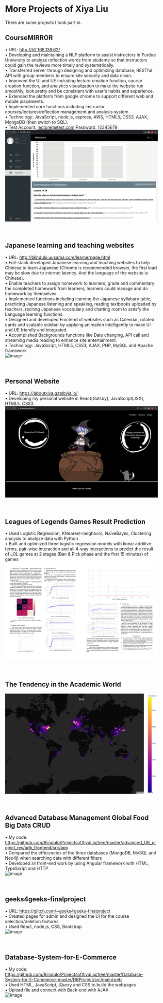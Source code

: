 # More Projects of Xiya Liu
There are some projects I took part in.
<br/>

## CourseMIRROR
• URL: http://52.168.138.62/<br/>
• Developing and maintaining a NLP platform to assist instructors in Purdue University to analyze reflection words from students so that instructors could gain the reviews more timely and systematically.</br>
• Transferred server through designing and optimizing database, RESTful API with group members to ensure site security and data clean.</br>
• Improved the UI and UE including lecture creation function, course creation function, and analytics visualization to make the website run smoothly, look pretty and be consistent with user's habits and experience.</br>
• Extended the platform from google chrome to support different web and mobile placements.</br>
• Implemented core functions including Instructor courses/lectures/reflection management and analysis system.</br>
• Technology: JavaScript, node.js, express, AWS, HTML5, CSS3, AJAX, MongoDB (then switch to SQL).</br>
• Test Account: lecturer@test.com Password: 12345678</br>
![image](https://github.com/Blindulo/MoreProjectsofXiyaLiu/blob/master/images/Screen%20Shot%202021-09-16%20at%2032155%20PM.png)
<br/><br/><br/>
## Japanese learning and teaching websites
• URL: http://blindulo.uusama.com/learnerpage.html <br/>
• Full-stack developed Japanese learning and teaching websites to help Chinese to learn Japanese (Chrome is recommended browser, the first load may be slow due to internet latency. And the language of the website is Chinese).<br/>
• Enable teachers to assign homework to learners, grade and commentary the completed homework from learners, learners could manage and do homework by themselves.<br/>
• Implemented functions including learning the Japanese syllabary table, practicing Japanese listening and speaking, reading textbooks uploaded by teachers, reciting Japanese vocabulary and chatting room to satisfy the Language learning functions.<br/>
• Designed and developed Frontend of websites such as Calendar, rotated cards and scalable sidebar by applying animation intelligently to make UI and UE friendly and integrated.<br/>
• Accomplished Backgrounds functions like Date changing, API call and streaming media reading to enhance site entertainment.<br/>
• Technology: JavaScript, HTML5, CSS3, AJAX, PHP, MySQL and Apache framework<br/>
![image](https://github.com/Blindulo/ProjectsofXiyaLiu/blob/master/images/Screen%20Shot%202020-09-10%20at%2012.15.38%20PM.png)
<br/><br/><br/>
## Personal Website
• URL: https://aboutxiya.gatsbyjs.io/ <br/>
• Developing my personal website in React(Gatsby), JavaScript(JSX), HTML5, CSS3.<br/>
![image](https://github.com/Blindulo/MoreProjectsofXiyaLiu/blob/master/images/Screen%20Shot%202021-09-16%20at%2032211%20PM.png)
<br/><br/><br/>
## Leagues of Legends Games Result Prediction
•	Used Logistic Regression, KNearest-neighbors, NaïveBayes, Clustering analysis to analyze data with Python<br/>
•	Built and optimized three logistic regression models with linear additive terms, pair-wise interaction and all 4-way interactions to predict the result of LOL games at 2 stages (Ban & Pick phase and the first 15 minutes) of games<br/>
![image](https://raw.githubusercontent.com/Blindulo/MoreProjectsofXiyaLiu/master/images/Screen%20Shot%202021-01-27%20at%205.09.04%20PM.png)
<br/><br/><br/>
## The Tendency in the Academic World
![image](https://raw.githubusercontent.com/Blindulo/MoreProjectsofXiyaLiu/master/images/dynamicMaps.gif)
<br/><br/><br/>
## Advanced Database Management Global Food Big Data CRUD
•	My code: https://github.com/Blindulo/ProjectsofXiyaLiu/tree/master/advanced_DB_project_rev/adb_frontend/src/app <br/>
•	Compared the efficiencies of the three databases (MongoDB, MySQL and Neo4j) when searching data with different filters <br/>
•	Developed all front-end work by using Angular framework with HTML, TypeScript and HTTP<br/>
![image](https://github.com/Blindulo/ProjectsofXiyaLiu/blob/master/images/Screen%20Shot%202020-09-10%20at%2012.19.05%20PM.png)
<br/><br/><br/>
## geeks4geeks-finalproject
•	URL: https://glitch.com/~geeks4geeks-finalproject<br/>
•	Created pages for admin and designed the UI for the course selection/deletion features<br/>
•	Used React, node.js, CSS, Bootstrap<br/>
![image](https://github.com/Blindulo/ProjectsofXiyaLiu/blob/master/images/Screen%20Shot%202020-09-10%20at%2012.07.39%20PM.png)
<br/><br/><br/>
## Database-System-for-E-Commerce
•	My code: https://github.com/Blindulo/ProjectsofXiyaLiu/tree/master/Database-System-for-E-Commerce-master/DBProject/src/main/web <br/>
•	Used HTML, JavaScript, jQuery and CSS to build the webpages<br/>
•	Upload file and connect with Back-end with AJAX<br/>
![image](https://github.com/Blindulo/ProjectsofXiyaLiu/blob/master/Database-System-for-E-Commerce-master/DBProject/Screenshots/Sort_BY.png)
<br/><br/><br/>
